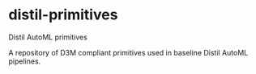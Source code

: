 # distil-primitives
Distil AutoML primitives

A repository of D3M compliant primitives used in baseline Distil AutoML pipelines.
